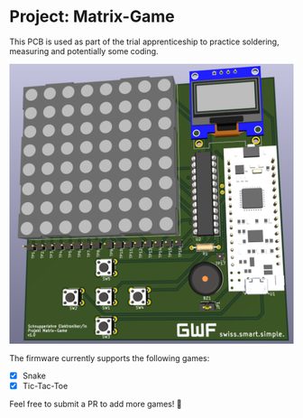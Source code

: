 # Project: Matrix-Game

This PCB is used as part of the trial apprenticeship to practice soldering, measuring and potentially some coding.

![](docs/matrix-game.png)

The firmware currently supports the following games:
- [x] Snake
- [x] Tic-Tac-Toe

Feel free to submit a PR to add more games! :tada:

